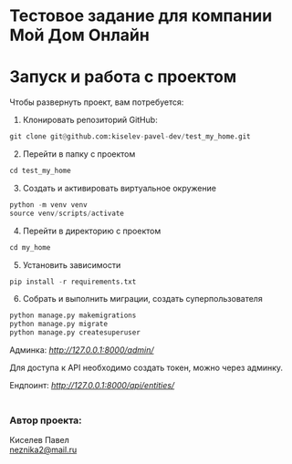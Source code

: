 # Тестовое задание для компании Мой Дом Онлайн

# Запуск и работа с проектом
Чтобы развернуть проект, вам потребуется:
1) Клонировать репозиторий GitHub:
```python
git clone git@github.com:kiselev-pavel-dev/test_my_home.git
```
2) Перейти в папку с проектом
```python
cd test_my_home
```

3) Создать и активировать виртуальное окружение
```python
python -m venv venv
source venv/scripts/activate
```

4) Перейти в директорию с проектом
```python
cd my_home
```

5) Установить зависимости
```python
pip install -r requirements.txt
```

6) Собрать и выполнить миграции, создать суперпользователя
```python
python manage.py makemigrations
python manage.py migrate
python manage.py createsuperuser
```

Админка: _http://127.0.0.1:8000/admin/_

Для доступа к API необходимо создать токен, можно через админку.

Ендпоинт: _http://127.0.0.1:8000/api/entities/_ 



### <br /> Автор проекта:
Киселев Павел<br />
neznika2@mail.ru<br />
